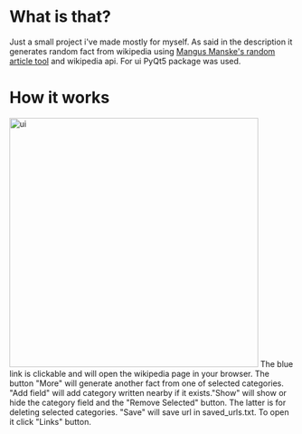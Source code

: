 # What is that?
Just a small project i've made mostly for myself. As said in the description  it generates random fact from wikipedia using [Mangus Manske's random article tool](https://magnustools.toolforge.org/randomarticle.php) and wikipedia api. For ui PyQt5 package was used.
# How it works
<img width="440" alt="ui" src="https://user-images.githubusercontent.com/90620708/161578208-e4216f10-d4fb-4adb-8bf0-256b98f2ad9a.png">
The blue link is clickable and will open the wikipedia page in your browser. The button "More" will generate another fact from one of selected categories. "Add field" will add category written nearby if it exists."Show" will show or hide the category field and the "Remove Selected" button. The latter is for deleting selected categories. "Save" will save url in saved_urls.txt. To open it click "Links" button.
